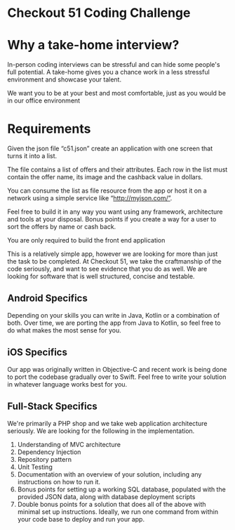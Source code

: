 # Checkout 51 Coding Challenge

# Why a take-home interview?

In-person coding interviews can be stressful and can hide some people's full potential. A take-home gives you a chance work in a less stressful environment and showcase your talent.

We want you to be at your best and most comfortable, just as you would be in our office environment

# Requirements

Given the json file “c51.json” create an application with one screen that turns it into a list. 

The file contains a list of offers and their attributes. Each row in the list must contain the offer name, its image and the cashback value in dollars. 

You can consume the list as file resource from the app or host it on a network using a simple service like “http://myjson.com/”. 

Feel free to build it in any way you want using any framework, architecture and tools at your disposal. Bonus points if you create a way for a user to sort the offers by name or cash back.

You are only required to build the front end application

This is a relatively simple app, however we are looking for more than just the task to be completed.  At Checkout 51, we take the craftmanship of the code seriously, and want to see evidence that you do as well.  We are looking for software that is well structured, concise and testable.


## Android Specifics
Depending on your skills you can write in Java, Kotlin or a combination of both. Over time, we are porting the app from Java to Kotlin, so feel free to do what makes the most sense for you.

## iOS Specifics
Our app was originally written in Objective-C and recent work is being done to port the codebase gradually over to Swift.  Feel free to write your solution in whatever language works best for you.

## Full-Stack Specifics
We're primarily a PHP shop and we take web application architecture seriously. We are looking for the following in the implementation.  
1. Understanding of MVC architecture
2. Dependency Injection
3. Repository pattern
4. Unit Testing
5. Documentation with an overview of your solution, including any instructions on how to run it.
6. Bonus points for setting up a working SQL database, populated with the provided JSON data, along with database deployment scripts
7. Double bonus points for a solution that does all of the above with minimal set up instructions. Ideally, we run one command from within your code base to deploy and run your app.
   



